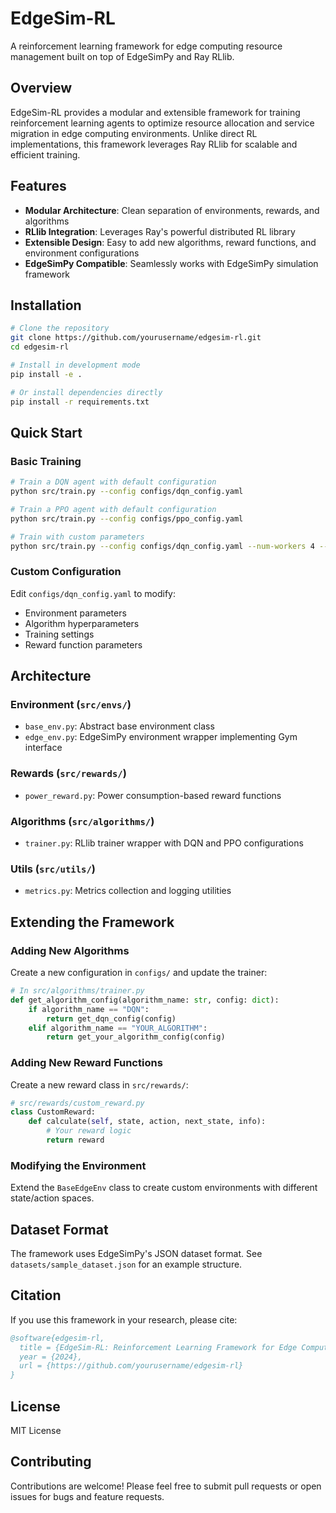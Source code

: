 # EdgeSim-RL

A reinforcement learning framework for edge computing resource management built on top of EdgeSimPy and Ray RLlib.

## Overview

EdgeSim-RL provides a modular and extensible framework for training reinforcement learning agents to optimize resource allocation and service migration in edge computing environments. Unlike direct RL implementations, this framework leverages Ray RLlib for scalable and efficient training.

## Features

- **Modular Architecture**: Clean separation of environments, rewards, and algorithms
- **RLlib Integration**: Leverages Ray's powerful distributed RL library
- **Extensible Design**: Easy to add new algorithms, reward functions, and environment configurations
- **EdgeSimPy Compatible**: Seamlessly works with EdgeSimPy simulation framework

## Installation

```bash
# Clone the repository
git clone https://github.com/yourusername/edgesim-rl.git
cd edgesim-rl

# Install in development mode
pip install -e .

# Or install dependencies directly
pip install -r requirements.txt
```

## Quick Start

### Basic Training

```bash
# Train a DQN agent with default configuration
python src/train.py --config configs/dqn_config.yaml

# Train a PPO agent with default configuration
python src/train.py --config configs/ppo_config.yaml

# Train with custom parameters
python src/train.py --config configs/dqn_config.yaml --num-workers 4 --num-gpus 1
```

### Custom Configuration

Edit `configs/dqn_config.yaml` to modify:
- Environment parameters
- Algorithm hyperparameters  
- Training settings
- Reward function parameters

## Architecture

### Environment (`src/envs/`)
- `base_env.py`: Abstract base environment class
- `edge_env.py`: EdgeSimPy environment wrapper implementing Gym interface

### Rewards (`src/rewards/`)
- `power_reward.py`: Power consumption-based reward functions

### Algorithms (`src/algorithms/`)
- `trainer.py`: RLlib trainer wrapper with DQN and PPO configurations

### Utils (`src/utils/`)
- `metrics.py`: Metrics collection and logging utilities

## Extending the Framework

### Adding New Algorithms

Create a new configuration in `configs/` and update the trainer:

```python
# In src/algorithms/trainer.py
def get_algorithm_config(algorithm_name: str, config: dict):
    if algorithm_name == "DQN":
        return get_dqn_config(config)
    elif algorithm_name == "YOUR_ALGORITHM":
        return get_your_algorithm_config(config)
```

### Adding New Reward Functions

Create a new reward class in `src/rewards/`:

```python
# src/rewards/custom_reward.py
class CustomReward:
    def calculate(self, state, action, next_state, info):
        # Your reward logic
        return reward
```

### Modifying the Environment

Extend the `BaseEdgeEnv` class to create custom environments with different state/action spaces.

## Dataset Format

The framework uses EdgeSimPy's JSON dataset format. See `datasets/sample_dataset.json` for an example structure.

## Citation

If you use this framework in your research, please cite:

```bibtex
@software{edgesim-rl,
  title = {EdgeSim-RL: Reinforcement Learning Framework for Edge Computing},
  year = {2024},
  url = {https://github.com/yourusername/edgesim-rl}
}
```

## License

MIT License

## Contributing

Contributions are welcome! Please feel free to submit pull requests or open issues for bugs and feature requests.